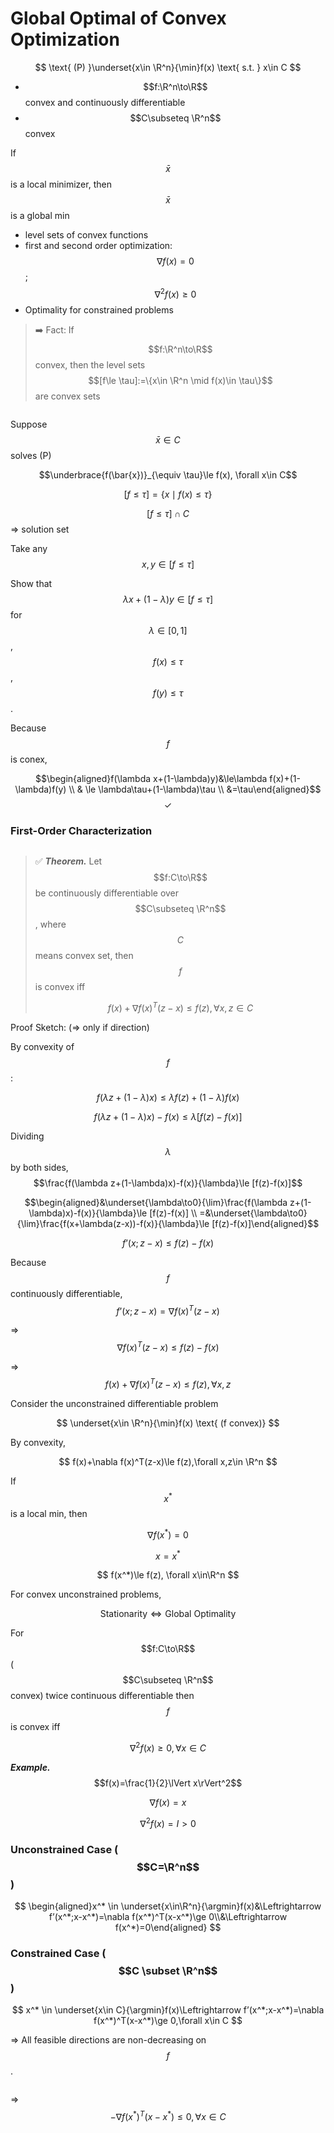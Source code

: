 # Global Optimal of Convex Optimization

$$
\text{ (P) }\underset{x\in \R^n}{\min}f(x) \text{ s.t. } x\in C
$$

* $$f:\R^n\to\R$$ convex and continuously differentiable
* $$C\subseteq \R^n$$ convex

If $$\bar{x}$$ is a local minimizer, then $$\bar{x}$$ is a global min

* level sets of convex functions
* first and second order optimization: $$\nabla f(x)=0$$; $$\nabla^2f(x)\ge0$$
* Optimality for constrained problems

> ➡️ Fact: If $$f:\R^n\to\R$$ convex, then the level sets $$[f\le \tau]:=\{x\in \R^n \mid f(x)\in \tau\}$$ are convex sets

<figure><img src=".gitbook/assets/image (14).png" alt=""><figcaption></figcaption></figure>

Suppose $$\bar{x}\in C$$ solves (P)

$$\underbrace{f(\bar{x})}_{\equiv \tau}\le f(x), \forall x\in C$$

$$[f\le \tau]= \{x\mid f(x)\le \tau \}$$

$$[f\le \tau]\cap C$$ ⇒ solution set



Take any $$x,y\in [f\le \tau]$$

Show that $$\lambda x+(1-\lambda)y\in [f\le \tau]$$ for $$\lambda \in [0,1]$$, $$f(x)\le \tau$$, $$f(y)\le \tau$$.

Because $$f$$ is conex,

$$\begin{aligned}f(\lambda x+(1-\lambda)y)&\le\lambda f(x)+(1-\lambda)f(y) \\ & \le \lambda\tau+(1-\lambda)\tau \\ &=\tau\end{aligned}$$$$\checkmark$$

### First-Order Characterization

<figure><img src=".gitbook/assets/image (15).png" alt=""><figcaption></figcaption></figure>

> ✅ _**Theorem.**_ Let $$f:C\to\R$$ be continuously differentiable over $$C\subseteq \R^n$$, where $$C$$ means convex set, then $$f$$ is convex iff
>
> $$
> f(x)+\nabla f(x)^T(z-x)\le f(z), \forall x,z\in C
> $$

Proof Sketch: (⇒ only if direction)

By convexity of $$f$$:

$$f(\lambda z+(1-\lambda)x)\le \lambda f(z)+(1-\lambda)f(x)$$

$$f(\lambda z+(1-\lambda)x)-f(x)\le \lambda[f(z)-f(x)]$$

Dividing $$\lambda$$ by both sides, $$\frac{f(\lambda z+(1-\lambda)x)-f(x)}{\lambda}\le [f(z)-f(x)]$$

$$\begin{aligned}&\underset{\lambda\to0}{\lim}\frac{f(\lambda z+(1-\lambda)x)-f(x)}{\lambda}\le [f(z)-f(x)] \\ =&\underset{\lambda\to0}{\lim}\frac{f(x+\lambda(z-x))-f(x)}{\lambda}\le [f(z)-f(x)]\end{aligned}$$

$$f’(x;z-x)\le f(z)-f(x)$$

Because $$f$$ continuously differentiable, $$f’(x;z-x)=\nabla f(x)^T(z-x)$$

⇒ $$\nabla f(x)^T(z-x)\le f(z)-f(x)$$

⇒ $$f(x)+\nabla f(x)^T(z-x)\le f(z), \forall x,z$$

Consider the unconstrained differentiable problem

$$
\underset{x\in \R^n}{\min}f(x) \text{ (f convex)}
$$

By convexity,

$$
f(x)+\nabla f(x)^T(z-x)\le f(z),\forall x,z\in \R^n
$$

If $$x^*$$ is a local min, then

$$
\nabla f(x^*)=0
$$

$$x=x^*$$

$$
f(x^*)\le f(z), \forall x\in\R^n
$$

For convex unconstrained problems,

$$
\text{Stationarity} \Leftrightarrow \text{Global Optimality}
$$

For $$f:C\to\R$$ ($$C\subseteq \R^n$$ convex) twice continuous differentiable then $$f$$ is convex iff

$$
\nabla^2 f(x)\ge 0, \forall x\in C
$$

_**Example.**_ $$f(x)=\frac{1}{2}\lVert x\rVert^2$$

$$\nabla f(x)=x$$

$$\nabla^2 f(x)=I\gt 0$$



### Unconstrained Case ($$C=\R^n$$)

$$
\begin{aligned}x^* \in \underset{x\in\R^n}{\argmin}f(x)&\Leftrightarrow f’(x^*;x-x^*)=\nabla f(x^*)^T(x-x^*)\ge 0\\&\Leftrightarrow f(x^*)=0\end{aligned}
$$

### Constrained Case ($$C \subset \R^n$$)

$$
x^* \in \underset{x\in C}{\argmin}f(x)\Leftrightarrow f’(x^*;x-x^*)=\nabla f(x^*)^T(x-x^*)\ge 0,\forall x\in C
$$

⇒ All feasible directions are non-decreasing on $$f$$.

<figure><img src=".gitbook/assets/image (16).png" alt=""><figcaption></figcaption></figure>



⇒ $$-\nabla f(x^*)^T(x-x^*)\le0,\forall x\in C$$

<figure><img src=".gitbook/assets/image (17).png" alt=""><figcaption></figcaption></figure>
